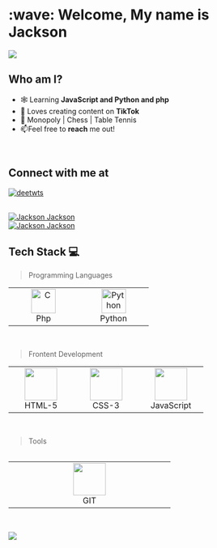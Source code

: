 <h1 align="left" id="dhrumishah-title">:wave: Welcome, My name is Jackson</h1>

<img src="https://www.linkedin.com/in/jackson-jackson/overlay/background-image/">

<br>
<div align="left">

<h2> Who am I? </h2>
	
- 🕸️ Learning **JavaScript and Python and php**
- 📔 Loves creating content on **TikTok**
- 🎾 Monopoly | Chess | Table Tennis
- :mailbox:Feel free to **reach** me out!

<br>

<h2>Connect with me at </h2>
	
<p align="left"> <a href="https://twitter.com/intent/follow?screen_name=kodedjackson" target="blank"><img src="https://img.shields.io/twitter/follow/kodedjackson?logo=twitter&style=for-the-badge" alt="deetwts"/></a></p>
	
<br>

<a href="#">
  <img src="https://github-readme-stats.vercel.app/api?username=kodedjackson&show_icons=true&theme=react&count_private=true&include_all_commits=true" alt="Jackson Jackson" />
</a>

<br>
	

<a href="#">
  <img src="https://github-readme-stats.vercel.app/api/top-langs?username=kodedjackson&show_icons=true&locale=en&layout=compact&theme=onedark" alt="Jackson Jackson" />
</a>
	
<br>

## Tech Stack :computer:
  
>Programming Languages
  
 <table>
	 <tbody>
  <tr>
   <td align="Center" width="25%"> 
      <a href="#" >
        <img src="https://www.php.net/images/logos/new-php-logo.svg" width="48" height="48" alt="C" />
      </a>
      <br>Php
    </td>
    <td align="Center" color="white" width="25%">
      <a href="#">
        <img src="https://upload.wikimedia.org/wikipedia/commons/thumb/c/c3/Python-logo-notext.svg/1200px-Python-logo-notext.svg.png" width="48" height="48" alt="Python" />
      </a>
      <br>Python
    </td>
   </tr>
</tbody>
  </table>
	
<br>
	
>Frontent Development
   <table>
   <tbody>
	  <tr>
		  
 <td align="Center" width="25%">   
        <a href="#" >
        <img height="64px" width="64px" src="https://cdn.svgporn.com/logos/html-5.svg">
      </a>
      <br>HTML-5
  </td>
	 
	 
 <td align="Center" width="25%">   
        <a href="#dhrumi-tech" >
       <img height="64px" width="64px" src="https://cdn.svgporn.com/logos/css-3.svg">
      </a>
      <br>CSS-3
  </td>
	 
	 
<td align="Center" width="25%">   
        <a href="#" >
        <img height="64px" width="64px" src="https://cdn.svgporn.com/logos/javascript.svg">
      </a>
      <br>JavaScript
</td>
</tr>
</tbody>
<table>
	<br>	  
	
	
>Tools
	
<table>
   <tbody>
	 <tr>
		  
<td align="Center" width="25%">   
        <a href="#" >
        <img height="64px" width="64px" src="https://upload.wikimedia.org/wikipedia/commons/thumb/3/3f/Git_icon.svg/1200px-Git_icon.svg.png">
      </a>
      <br>GIT
  </td>
</tr>
</tbody>
  </table>
	
<br>

![](https://komarev.com/ghpvc/?username=kodedjackson)
<!-- Read me file inspired by https://github.com/dhrumishah#DhrumiShah_stats>
